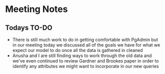 # Meeting Notes 
## Todays TO-DO
* There is still much work to do in getting comfortable with PgAdmin but in our meeting today we discussed all of the goals we
have for what we expect our model to do once all the data is gathered in cleaned
* Anusha and I are still finding ways to work through the old data and we've even continued to review Gardner and Brookes paper
in order to identify any attributes we might want to incorporate in our new queries
